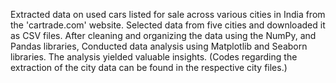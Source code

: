 Extracted data on used cars listed for sale across various cities in India from the 'cartrade.com' website. Selected data from five cities and downloaded it as CSV files. After cleaning and organizing the data using the NumPy, and Pandas libraries, Conducted data analysis using Matplotlib and Seaborn libraries. The analysis yielded valuable insights. (Codes regarding the extraction of the city data can be found in the respective city files.)
